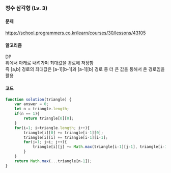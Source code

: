 ### 정수 삼각형 (Lv. 3)

#### 문제
https://school.programmers.co.kr/learn/courses/30/lessons/43105

#### 알고리즘
DP  
위에서 아래로 내려가며 최대값을 경로에 저장함  
즉 [a,b] 경로의 최대값은 [a-1][b-1]과 [a-1][b] 경로 중 더 큰 값을 통해서 온 경로임을 활용 

#### 코드
```js
function solution(triangle) {
    var answer = 0;
    let n = triangle.length;
    if(n == 1){
        return triangle[0][0];
    }
    for(i=1; i<triangle.length; i++){
        triangle[i][0] += triangle[i-1][0];
        triangle[i][i] += triangle[i-1][i-1];
        for(j=1; j<i; j++){
            triangle[i][j] += Math.max(triangle[i-1][j-1], triangle[i-1][j]);
        }
    }
    return Math.max(...triangle[n-1]);
}
```
